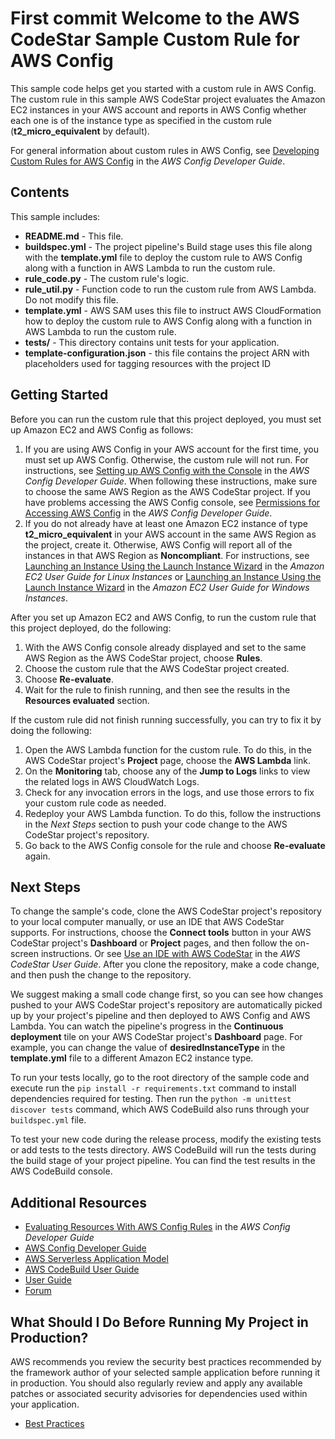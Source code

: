 First commit
Welcome to the AWS CodeStar Sample Custom Rule for AWS Config
=============================================================

This sample code helps get you started with a custom rule in AWS Config. The custom rule in this sample
AWS CodeStar project evaluates the Amazon EC2 instances in your AWS account and reports in AWS Config whether each one is of the
instance type as specified in the custom rule (**t2_micro_equivalent** by default).

For general information about custom rules in AWS Config, see
[Developing Custom Rules for AWS Config](https://docs.aws.amazon.com/config/latest/developerguide/evaluate-config_develop-rules.html)
in the *AWS Config Developer Guide*.

Contents
--------

This sample includes:

* **README.md** - This file.
* **buildspec.yml** - The project pipeline's Build stage uses this file along with the **template.yml** file to deploy the custom rule to AWS Config along with a function
  in AWS Lambda to run the custom rule.
* **rule_code.py** - The custom rule's logic.
* **rule_util.py** - Function code to run the custom rule from AWS Lambda. Do not modify this file.
* **template.yml** - AWS SAM uses this file to instruct AWS CloudFormation how to deploy the custom rule to AWS Config
  along with a function in AWS Lambda to run the custom rule.
* **tests/** - This directory contains unit tests for your application.
* **template-configuration.json** - this file contains the project ARN with placeholders used for tagging resources with the project ID

Getting Started
---------------

Before you can run the custom rule that this project deployed, you must set up Amazon EC2 and AWS Config as follows:

1. If you are using AWS Config in your AWS account for the first time, you must set up AWS Config. Otherwise, the custom rule will not
   run. For instructions, see
   [Setting up AWS Config with the Console](https://docs.aws.amazon.com/config/latest/developerguide/gs-console.html) in the *AWS Config Developer Guide*.
   When following these instructions, make sure to choose the same AWS Region as the AWS CodeStar project. If you have problems accessing the AWS Config
   console, see [Permissions for Accessing AWS Config](https://docs.aws.amazon.com/config/latest/developerguide/recommended-iam-permissions-using-aws-config-console-cli.html)
   in the *AWS Config Developer Guide*.
2. If you do not already have at least one Amazon EC2 instance of type **t2_micro_equivalent** in your AWS account in the same AWS Region
   as the project, create it. Otherwise, AWS Config will report all of the instances in that AWS Region as **Noncompliant**.
   For instructions, see [Launching an Instance Using the Launch Instance Wizard](https://docs.aws.amazon.com/AWSEC2/latest/UserGuide/launching-instance.html)
   in the *Amazon EC2 User Guide for Linux Instances* or
   [Launching an Instance Using the Launch Instance Wizard](https://docs.aws.amazon.com/AWSEC2/latest/WindowsGuide/launching-instance.html)
   in the *Amazon EC2 User Guide for Windows Instances*.

After you set up Amazon EC2 and AWS Config, to run the custom rule that this project deployed, do the following:

1. With the AWS Config console already displayed and set to the same AWS Region as the AWS CodeStar project, choose **Rules**.
2. Choose the custom rule that the AWS CodeStar project created.
3. Choose **Re-evaluate**.
4. Wait for the rule to finish running, and then see the results in the **Resources evaluated** section.

If the custom rule did not finish running successfully, you can try to fix it by doing the following:

1. Open the AWS Lambda function for the custom rule. To do this, in the AWS CodeStar project's **Project** page, choose the **AWS Lambda** link.
2. On the **Monitoring** tab, choose any of the **Jump to Logs** links to view the related logs in AWS CloudWatch Logs.
3. Check for any invocation errors in the logs, and use those errors to fix your custom rule code as needed.
4. Redeploy your AWS Lambda function. To do this, follow the instructions in the *Next Steps* section to push your code change to the AWS CodeStar project's repository.
5. Go back to the AWS Config console for the rule and choose **Re-evaluate** again.

Next Steps
----------

To change the sample's code, clone the AWS CodeStar project's repository to your local computer manually, or use an IDE that AWS CodeStar supports. For instructions, choose
the **Connect tools** button in your AWS CodeStar project's **Dashboard** or **Project** pages, and then follow the on-screen instructions. Or see
[Use an IDE with AWS CodeStar](https://docs.aws.amazon.com/codestar/latest/userguide/setting-up-ide.html) in the
*AWS CodeStar User Guide*. After you clone the repository, make a code change, and then push the change to the repository.

We suggest making a small code change first, so you can see how changes pushed to your AWS CodeStar project's repository
are automatically picked up by your project's pipeline and then deployed to AWS Config and AWS Lambda.
You can watch the pipeline's progress in the **Continuous deployment** tile on your AWS CodeStar project's **Dashboard** page.
For example, you can change the value of **desiredInstanceType** in the **template.yml** file to a different Amazon EC2 instance type.

To run your tests locally, go to the root directory of the sample code and execute run the `pip install -r requirements.txt`
command to install dependencies required for testing.  Then run the `python -m unittest discover tests` command,
which AWS CodeBuild also runs through your `buildspec.yml` file.

To test your new code during the release process, modify the existing tests or add tests to the tests directory.
AWS CodeBuild will run the tests during the build stage of your project pipeline. You can find the test results
in the AWS CodeBuild console.

Additional Resources
--------------------

* [Evaluating Resources With AWS Config Rules](https://docs.aws.amazon.com/config/latest/developerguide/evaluate-config.html) in the *AWS Config Developer Guide*
* [AWS Config Developer Guide](https://docs.aws.amazon.com/config/latest/developerguide/WhatIsConfig.html)
* [AWS Serverless Application Model](https://github.com/awslabs/serverless-application-model/blob/master/HOWTO.md)
* [AWS CodeBuild User Guide](https://docs.aws.amazon.com/codebuild/latest/userguide/concepts.html)
* [User Guide](https://docs.aws.amazon.com/codestar/latest/userguide/welcome.html)
* [Forum](https://forums.aws.amazon.com/forum.jspa?forumID=248)

What Should I Do Before Running My Project in Production?
------------------

AWS recommends you review the security best practices recommended by the framework
author of your selected sample application before running it in production. You
should also regularly review and apply any available patches or associated security
advisories for dependencies used within your application.

* [Best Practices](https://docs.aws.amazon.com/codestar/latest/userguide/best-practices.html?icmpid=docs_acs_rm_sec)
